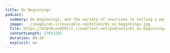 ```yaml
---
title: On Beginnings
podcast:
  summary: On beginnings, and the variety of reactions to telling a person that you are choosing a nomadic lifestyle.
  image: ../images/an-irrevocable-condition/01_on_beginnings.jpg
  file: https://d2dv8iovd59lct.cloudfront.net/podcasts/01_on_beginnings.mp3
  contentLength: 17931202
  duration: 09:20
  explicit: no
---
```

